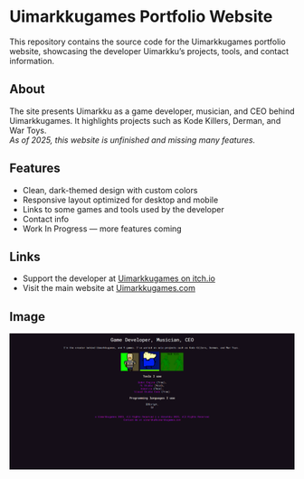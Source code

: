 # Uimarkkugames Portfolio Website

This repository contains the source code for the Uimarkkugames portfolio website, showcasing the developer Uimarkku’s projects, tools, and contact information.

## About

The site presents Uimarkku as a game developer, musician, and CEO behind Uimarkkugames. It highlights projects such as Kode Killers, Derman, and War Toys.  
*As of 2025, this website is unfinished and missing many features.*

## Features

- Clean, dark-themed design with custom colors  
- Responsive layout optimized for desktop and mobile  
- Links to some games and tools used by the developer  
- Contact info  
- Work In Progress — more features coming

## Links

- Support the developer at [Uimarkkugames on itch.io](https://uimarkkugames.itch.io)  
- Visit the main website at [Uimarkkugames.com](https://www.uimarkkugames.com)

## Image

![Screenshot of the website](https://github.com/UimarkkuGames/Portfolio.Uimarkkugames.com/blob/main/Images/Screenshot1.png)
